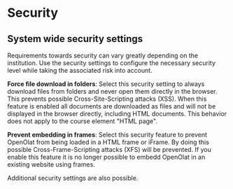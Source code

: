 # Security

## System wide security settings

Requirements towards security can vary greatly depending on the institution.
Use the security settings to configure the necessary security level while
taking the associated risk into account.

**Force file download in folders**: Select this security setting to always
download files from folders and never open them directly in the browser. This
prevents possible Cross-Site-Scripting attacks (XSS). When this feature is
enabled all documents are downloaded as files and will not be displayed in the
browser directly, including HTML documents. This behavior does not apply to
the course element "HTML page".

**Prevent embedding in frames**: Select this security feature to prevent
OpenOlat from being loaded in a HTML frame or iFrame. By doing this possible
Cross-Frame-Scripting attacks (XFS) will be prevented. If you enable this
feature it is no longer possible to embedd OpenOlat in an existing website
using frames.

Additional security settings are also possible.